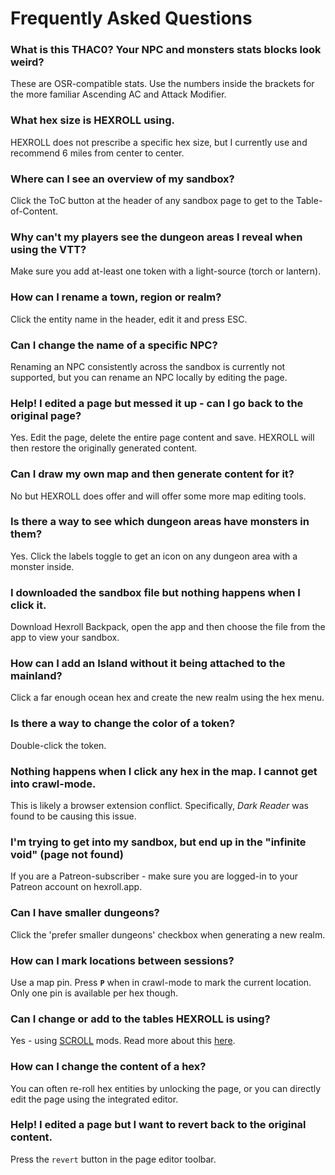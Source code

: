 # Frequently Asked Questions

### What is this THAC0? Your NPC and monsters stats blocks look weird?

These are OSR-compatible stats. Use the numbers inside the brackets for the more familiar Ascending AC and Attack Modifier.

### What hex size is HEXROLL using.

HEXROLL does not prescribe a specific hex size, but I currently use and recommend 6 miles from center to center.

### Where can I see an overview of my sandbox?

Click the ToC button at the header of any sandbox page to get to the Table-of-Content.

### Why can't my players see the dungeon areas I reveal when using the VTT?

Make sure you add at-least one token with a light-source (torch or lantern).

### How can I rename a town, region or realm?

Click the entity name in the header, edit it and press ESC.

### Can I change the name of a specific NPC?

Renaming an NPC consistently across the sandbox is currently not supported, but you can rename an NPC locally by editing the page.

### Help! I edited a page but messed it up - can I go back to the original page?

Yes. Edit the page, delete the entire page content and save. HEXROLL will then restore the originally generated content.

### Can I draw my own map and then generate content for it?

No but HEXROLL does offer and will offer some more map editing tools.

### Is there a way to see which dungeon areas have monsters in them?

Yes. Click the labels toggle to get an icon on any dungeon area with a monster inside.

### I downloaded the sandbox file but nothing happens when I click it.

Download Hexroll Backpack, open the app and then choose the file from the app to view your sandbox.

### How can I add an Island without it being attached to the mainland?

Click a far enough ocean hex and create the new realm using the hex menu.

### Is there a way to change the color of a token?

Double-click the token.

### Nothing happens when I click any hex in the map. I cannot get into crawl-mode.

This is likely a browser extension conflict. Specifically, _Dark Reader_ was found to be causing this issue.

### I'm trying to get into my sandbox, but end up in the "infinite void" (page not found)

If you are a Patreon-subscriber - make sure you are logged-in to your Patreon account on hexroll.app.

### Can I have smaller dungeons?

Click the 'prefer smaller dungeons' checkbox when generating a new realm.

### How can I mark locations between sessions?

Use a map pin. Press **`P`** when in crawl-mode to mark the current location. Only one pin is available per hex though.

### Can I change or add to the tables HEXROLL is using?

Yes - using [SCROLL](https://scroll.hexroll.app) mods. Read more about this [here](/scroll/scroll-mods/).

### How can I change the content of a hex?

You can often re-roll hex entities by unlocking the page, or you can directly edit the page using the integrated editor.

### Help! I edited a page but I want to revert back to the original content.

Press the `revert` button in the page editor toolbar.
